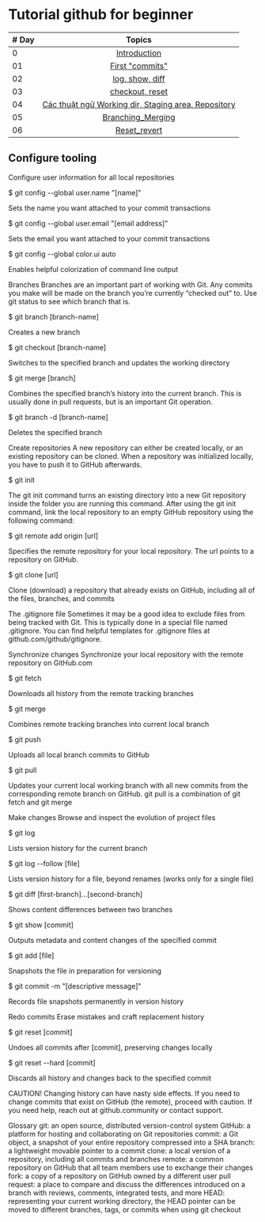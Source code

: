 # Tutorial github for beginner

| # Day |                                                                       Topics                                                                        |
| ----- | :-------------------------------------------------------------------------------------------------------------------------------------------------: |
| 0    |                                                       [Introduction](./README.md)                                                             |
| 01    |                                               [First "commits"](./)                                                |
| 02    |                             [log, show, diff](./Day_2/git-log-show-diff.md)                             |
| 03    |                                            [checkout, reset]()                                             |
| 04    |                                                     [Các thuật ngữ Working dir, Staging area, Repository]()                                                      |
| 05    |                                                       [Branching_Merging]()                                                       |
| 06    |                                                 [Reset_revert]() 
## Configure tooling
Configure user information for all local repositories

$ git config --global user.name "[name]"

Sets the name you want attached to your commit transactions

$ git config --global user.email "[email address]"

Sets the email you want attached to your commit transactions

$ git config --global color.ui auto

Enables helpful colorization of command line output

Branches
Branches are an important part of working with Git. Any commits you make will be made on the branch you’re currently “checked out” to. Use git status to see which branch that is.

$ git branch [branch-name]

Creates a new branch

$ git checkout [branch-name]

Switches to the specified branch and updates the working directory

$ git merge [branch]

Combines the specified branch’s history into the current branch. This is usually done in pull requests, but is an important Git operation.

$ git branch -d [branch-name]

Deletes the specified branch

Create repositories
A new repository can either be created locally, or an existing repository can be cloned. When a repository was initialized locally, you have to push it to GitHub afterwards.

$ git init

The git init command turns an existing directory into a new Git repository inside the folder you are running this command. After using the git init command, link the local repository to an empty GitHub repository using the following command:

$ git remote add origin [url]

Specifies the remote repository for your local repository. The url points to a repository on GitHub.

$ git clone [url]

Clone (download) a repository that already exists on GitHub, including all of the files, branches, and commits

The .gitignore file
Sometimes it may be a good idea to exclude files from being tracked with Git. This is typically done in a special file named .gitignore. You can find helpful templates for .gitignore files at github.com/github/gitignore.

Synchronize changes
Synchronize your local repository with the remote repository on GitHub.com

$ git fetch

Downloads all history from the remote tracking branches

$ git merge

Combines remote tracking branches into current local branch

$ git push

Uploads all local branch commits to GitHub

$ git pull

Updates your current local working branch with all new commits from the corresponding remote branch on GitHub. git pull is a combination of git fetch and git merge

Make changes
Browse and inspect the evolution of project files

$ git log

Lists version history for the current branch

$ git log --follow [file]

Lists version history for a file, beyond renames (works only for a single file)

$ git diff [first-branch]...[second-branch]

Shows content differences between two branches

$ git show [commit]

Outputs metadata and content changes of the specified commit

$ git add [file]

Snapshots the file in preparation for versioning

$ git commit -m "[descriptive message]"

Records file snapshots permanently in version history

Redo commits
Erase mistakes and craft replacement history

$ git reset [commit]

Undoes all commits after [commit], preserving changes locally

$ git reset --hard [commit]

Discards all history and changes back to the specified commit

CAUTION! Changing history can have nasty side effects. If you need to change commits that exist on GitHub (the remote), proceed with caution. If you need help, reach out at github.community or contact support.

Glossary
git: an open source, distributed version-control system
GitHub: a platform for hosting and collaborating on Git repositories
commit: a Git object, a snapshot of your entire repository compressed into a SHA
branch: a lightweight movable pointer to a commit
clone: a local version of a repository, including all commits and branches
remote: a common repository on GitHub that all team members use to exchange their changes
fork: a copy of a repository on GitHub owned by a different user
pull request: a place to compare and discuss the differences introduced on a branch with reviews, comments, integrated tests, and more
HEAD: representing your current working directory, the HEAD pointer can be moved to different branches, tags, or commits when using git checkout